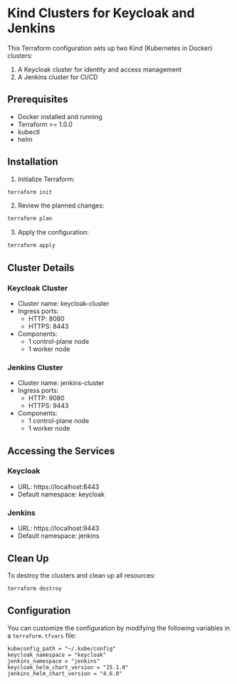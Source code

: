 # Kind Clusters for Keycloak and Jenkins

This Terraform configuration sets up two Kind (Kubernetes in Docker) clusters:
1. A Keycloak cluster for identity and access management
2. A Jenkins cluster for CI/CD

## Prerequisites

- Docker installed and running
- Terraform >= 1.0.0
- kubectl
- helm

## Installation

1. Initialize Terraform:
```bash
terraform init
```

2. Review the planned changes:
```bash
terraform plan
```

3. Apply the configuration:
```bash
terraform apply
```

## Cluster Details

### Keycloak Cluster
- Cluster name: keycloak-cluster
- Ingress ports:
  - HTTP: 8080
  - HTTPS: 8443
- Components:
  - 1 control-plane node
  - 1 worker node

### Jenkins Cluster
- Cluster name: jenkins-cluster
- Ingress ports:
  - HTTP: 9080
  - HTTPS: 9443
- Components:
  - 1 control-plane node
  - 1 worker node

## Accessing the Services

### Keycloak
- URL: https://localhost:8443
- Default namespace: keycloak

### Jenkins
- URL: https://localhost:9443
- Default namespace: jenkins

## Clean Up

To destroy the clusters and clean up all resources:
```bash
terraform destroy
```

## Configuration

You can customize the configuration by modifying the following variables in a `terraform.tfvars` file:

```hcl
kubeconfig_path = "~/.kube/config"
keycloak_namespace = "keycloak"
jenkins_namespace = "jenkins"
keycloak_helm_chart_version = "15.1.0"
jenkins_helm_chart_version = "4.6.0"
``` 